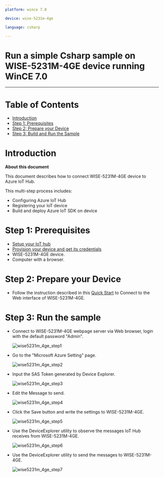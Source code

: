 ---platform: wince 7.0device: wise-5231m-4gelanguage: csharp---Run a simple Csharp sample on WISE-5231M-4GE device running WinCE 7.0===---# Table of Contents-   [Introduction](#Introduction)-   [Step 1: Prerequisites](#Step-1-Prerequisites)-   [Step 2: Prepare your Device](#Step-2-PrepareDevice)-   [Step 3: Build and Run the Sample](#Step-3-Build)<a name="Introduction"></a># Introduction**About this document**This document describes how to connect WISE-5231M-4GE device to Azure IoT Hub.This multi-step process includes:-   Configuring Azure IoT Hub-   Registering your IoT device-   Build and deploy Azure IoT SDK on device<a name="Step-1-Prerequisites"></a># Step 1: Prerequisites-   [Setup your IoT hub][lnk-setup-iot-hub]-   [Provision your device and get its credentials][lnk-manage-iot-hub]-   WISE-5231M-4GE device. -   Computer with a browser. <a name="Step-2-PrepareDevice"></a># Step 2: Prepare your Device-   Follow the instruction described in this [Quick Start](http://wise.icpdas.com/downloads/manual/WISE-5231M-4GE_4GC_quick_start_v1.0.pdf) to Connect to the Web interface of WISE-5231M-4GE.<a name="Step-3-Build"></a># Step 3: Run the sample-   Connect to WISE-5231M-4GE webpage server via Web browser, login with the default password "Admin".    ![wise5231m_4ge\_step1](media/wise5231m_4ge/1.png)-   Go to the "Microsoft Azure Setting" page.    ![wise5231m_4ge\_step2](media/wise5231m_4ge/2.png)-   Input the SAS Token generated by Device Explorer.    ![wise5231m_4ge\_step3](media/wise5231m_4ge/3.png)-   Edit the Message to send.    ![wise5231m_4ge\_step4](media/wise5231m_4ge/4.png)-   Click the Save button and write the settings to WISE-5231M-4GE.    ![wise5231m_4ge\_step5](media/wise5231m_4ge/5.png)-   Use the DeviceExplorer utility to observe the messages IoT Hub receives from WISE-5231M-4GE.    ![wise5231m_4ge\_step6](media/wise5231m_4ge/6.png)-   Use the DeviceExplorer utility to send the messages to WISE-5231M-4GE.    ![wise5231m_4ge\_step7](media/wise5231m_4ge/7.png)[lnk-setup-iot-hub]: ../setup_iothub.md[lnk-manage-iot-hub]: ../manage_iot_hub.md
